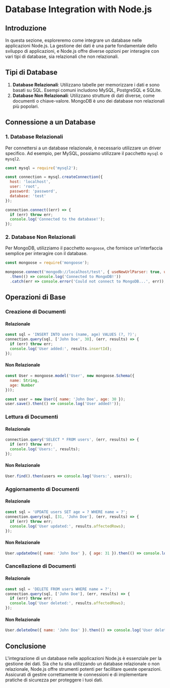 # Database Integration with Node.js

## Introduzione

In questa sezione, esploreremo come integrare un database nelle applicazioni Node.js. La gestione dei dati è una parte fondamentale dello sviluppo di applicazioni, e Node.js offre diverse opzioni per interagire con vari tipi di database, sia relazionali che non relazionali.

## Tipi di Database

1. **Database Relazionali**: Utilizzano tabelle per memorizzare i dati e sono basati su SQL. Esempi comuni includono MySQL, PostgreSQL e SQLite.
2. **Database Non Relazionali**: Utilizzano strutture di dati diverse, come documenti o chiave-valore. MongoDB è uno dei database non relazionali più popolari.

## Connessione a un Database

### 1. Database Relazionali

Per connettersi a un database relazionale, è necessario utilizzare un driver specifico. Ad esempio, per MySQL, possiamo utilizzare il pacchetto `mysql` o `mysql2`.

```javascript
const mysql = require('mysql2');

const connection = mysql.createConnection({
  host: 'localhost',
  user: 'root',
  password: 'password',
  database: 'test'
});

connection.connect((err) => {
  if (err) throw err;
  console.log('Connected to the database!');
});
```

### 2. Database Non Relazionali

Per MongoDB, utilizziamo il pacchetto `mongoose`, che fornisce un'interfaccia semplice per interagire con il database.

```javascript
const mongoose = require('mongoose');

mongoose.connect('mongodb://localhost/test', { useNewUrlParser: true, useUnifiedTopology: true })
  .then(() => console.log('Connected to MongoDB!'))
  .catch(err => console.error('Could not connect to MongoDB...', err));
```

## Operazioni di Base

### Creazione di Documenti

#### Relazionale

```javascript
const sql = 'INSERT INTO users (name, age) VALUES (?, ?)';
connection.query(sql, ['John Doe', 30], (err, results) => {
  if (err) throw err;
  console.log('User added:', results.insertId);
});
```

#### Non Relazionale

```javascript
const User = mongoose.model('User', new mongoose.Schema({
  name: String,
  age: Number
}));

const user = new User({ name: 'John Doe', age: 30 });
user.save().then(() => console.log('User added!'));
```

### Lettura di Documenti

#### Relazionale

```javascript
connection.query('SELECT * FROM users', (err, results) => {
  if (err) throw err;
  console.log('Users:', results);
});
```

#### Non Relazionale

```javascript
User.find().then(users => console.log('Users:', users));
```

### Aggiornamento di Documenti

#### Relazionale

```javascript
const sql = 'UPDATE users SET age = ? WHERE name = ?';
connection.query(sql, [31, 'John Doe'], (err, results) => {
  if (err) throw err;
  console.log('User updated:', results.affectedRows);
});
```

#### Non Relazionale

```javascript
User.updateOne({ name: 'John Doe' }, { age: 31 }).then(() => console.log('User updated!'));
```

### Cancellazione di Documenti

#### Relazionale

```javascript
const sql = 'DELETE FROM users WHERE name = ?';
connection.query(sql, ['John Doe'], (err, results) => {
  if (err) throw err;
  console.log('User deleted:', results.affectedRows);
});
```

#### Non Relazionale

```javascript
User.deleteOne({ name: 'John Doe' }).then(() => console.log('User deleted!'));
```

## Conclusione

L'integrazione di un database nelle applicazioni Node.js è essenziale per la gestione dei dati. Sia che tu stia utilizzando un database relazionale o non relazionale, Node.js offre strumenti potenti per facilitare queste operazioni. Assicurati di gestire correttamente le connessioni e di implementare pratiche di sicurezza per proteggere i tuoi dati.